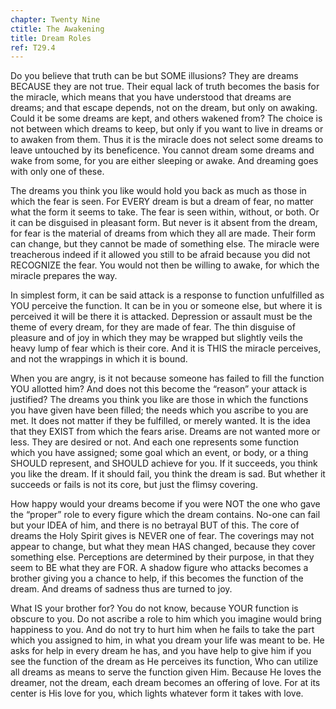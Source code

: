 ```yaml
---
chapter: Twenty Nine
ctitle: The Awakening
title: Dream Roles
ref: T29.4
---
```


Do you believe that truth can be but SOME illusions? They are dreams
BECAUSE they are not true. Their equal lack of truth becomes the basis
for the miracle, which means that you have understood that dreams are
dreams; and that escape depends, not on the dream, but only on awaking.
Could it be some dreams are kept, and others wakened from? The choice is
not between which dreams to keep, but only if you want to live in dreams
or to awaken from them. Thus it is the miracle does not select some
dreams to leave untouched by its beneficence. You cannot dream some
dreams and wake from some, for you are either sleeping or awake. And
dreaming goes with only one of these.

The dreams you think you like would hold you back as much as those in
which the fear is seen. For EVERY dream is but a dream of
fear, no matter what the form it seems to take. The fear is seen within,
without, or both. Or it can be disguised in pleasant form. But never is
it absent from the dream, for fear is the material of dreams from which
they all are made. Their form can change, but they cannot be made of
something else. The miracle were treacherous indeed if it allowed you
still to be afraid because you did not RECOGNIZE the fear. You would not
then be willing to awake, for which the miracle prepares the way.

In simplest form, it can be said attack is a response to function
unfulfilled as YOU perceive the function. It can be in you or someone
else, but where it is perceived it will be there it is attacked.
Depression or assault must be the theme of every dream, for they are
made of fear. The thin disguise of pleasure and of joy in which they may
be wrapped but slightly veils the heavy lump of fear which is their
core. And it is THIS the miracle perceives, and not the wrappings in
which it is bound.

When you are angry, is it not because someone has failed to fill the
function YOU allotted him? And does not this become the “reason” your
attack is justified? The dreams you think you like are those in which
the functions you have given have been filled; the needs which you
ascribe to you are met. It does not matter if they be fulfilled, or
merely wanted. It is the idea that they EXIST from which the fears
arise. Dreams are not wanted more or less. They are desired or not. And
each one represents some function which you have assigned; some goal
which an event, or body, or a thing SHOULD represent, and SHOULD achieve
for you. If it succeeds, you think you like the dream. If it should
fail, you think the dream is sad. But whether it succeeds or fails is
not its core, but just the flimsy covering.

How happy would your dreams become if you were NOT the one who gave the
“proper” role to every figure which the dream contains. No-one can fail
but your IDEA of him, and there is no betrayal BUT of this. The core of
dreams the Holy Spirit gives is NEVER one of fear. The coverings may not
appear to change, but what they mean HAS changed, because they cover
something else. Perceptions are determined by their purpose, in that
they seem to BE what they are FOR. A shadow figure who attacks becomes a
brother giving you a chance to help, if this becomes the function of the
dream. And dreams of sadness thus are turned to joy.

What IS your brother for? You do not know, because YOUR function is
obscure to you. Do not ascribe a role to him which you imagine would
bring happiness to you. And do not try to hurt him when he fails to take
the part which you assigned to him, in what you dream your life was
meant to be. He asks for help in every dream he has, and you have help
to give him if you see the function of the dream as He perceives its
function, Who can utilize all dreams as means to serve the function
given Him. Because He loves the dreamer, not the dream, each dream
becomes an offering of love. For at its center is His love for you,
which lights whatever form it takes with love.

